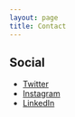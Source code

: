 ```yaml
---
layout: page
title: Contact
---
```


## Social

- [Twitter](https://twitter.com/kellyheard)
- [Instagram](https://www.instagram.com/mrkellyheard/)
- [LinkedIn](https://ca.linkedin.com/in/kellyheard)
